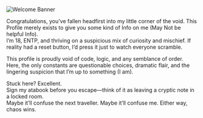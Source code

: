 ![Welcome Banner](https://i.pinimg.com/736x/82/4c/5a/824c5aaf733efad65458a0c7cb00e7c3.jpg)

Congratulations, you’ve fallen headfirst into my little corner of the void.
This Profile merely exists to give you some kind of Info on me (May Not be helpful Info).  
I’m 18, ENTP, and thriving on a suspicious mix of curiosity and mischief. If reality had a reset button, I’d press it just to watch everyone scramble.

This profile is proudly void of code, logic, and any semblance of order.  
Here, the only constants are questionable choices, dramatic flair, and the lingering suspicion that I’m up to something (I am).

Stuck here? Excellent.  
Sign my atabook before you escape—think of it as leaving a cryptic note in a locked room.  
Maybe it’ll confuse the next traveller. Maybe it’ll confuse me. Either way, chaos wins.
<!--
**seradore/seradore** is a ✨ _special_ ✨ repository because its `README.md` (this file) appears on your GitHub profile.

Here are some ideas to get you started:

- 🔭 I’m currently working on ...
- 🌱 I’m currently learning ...
- 👯 I’m looking to collaborate on ...
- 🤔 I’m looking for help with ...
- 💬 Ask me about ...
- 📫 How to reach me: ...
- 😄 Pronouns: ...
- ⚡ Fun fact: ...
-->
